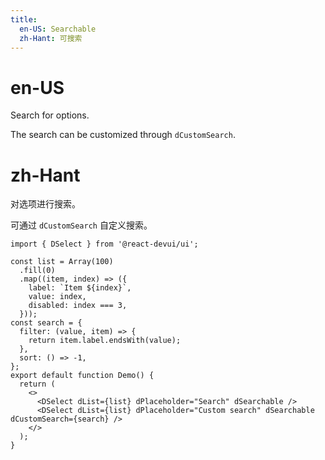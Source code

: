 ```yaml
---
title:
  en-US: Searchable
  zh-Hant: 可搜索
---
```


# en-US

Search for options.

The search can be customized through `dCustomSearch`.

# zh-Hant

对选项进行搜索。

可通过 `dCustomSearch` 自定义搜索。

```tsx
import { DSelect } from '@react-devui/ui';

const list = Array(100)
  .fill(0)
  .map((item, index) => ({
    label: `Item ${index}`,
    value: index,
    disabled: index === 3,
  }));
const search = {
  filter: (value, item) => {
    return item.label.endsWith(value);
  },
  sort: () => -1,
};
export default function Demo() {
  return (
    <>
      <DSelect dList={list} dPlaceholder="Search" dSearchable />
      <DSelect dList={list} dPlaceholder="Custom search" dSearchable dCustomSearch={search} />
    </>
  );
}
```
